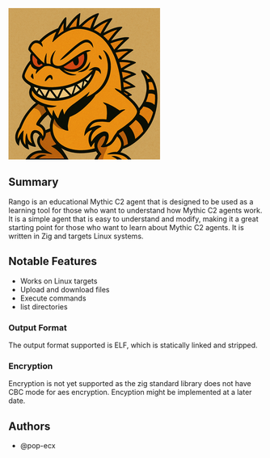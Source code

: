 
![logo](../../rango-2.png)

## Summary
Rango is an educational Mythic C2 agent that is designed to be used as a
learning tool for those who want to understand how Mythic C2 agents work. It is
a simple agent that is easy to understand and modify, making it a great starting point for those who want to learn about Mythic C2 agents.
It is written in Zig and targets Linux systems.


## Notable Features
 - Works on Linux targets
 - Upload and download files
 - Execute commands
 - list directories


### Output Format
The output format supported is ELF, which is statically linked and stripped.


### Encryption
Encryption is not yet supported as the zig standard library does not have
CBC mode for aes encryption. Encyption might be implemented at a later date.


## Authors
- @pop-ecx
